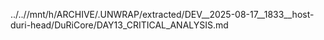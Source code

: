 ../..//mnt/h/ARCHIVE/.UNWRAP/extracted/DEV__2025-08-17__1833__host-duri-head/DuRiCore/DAY13_CRITICAL_ANALYSIS.md